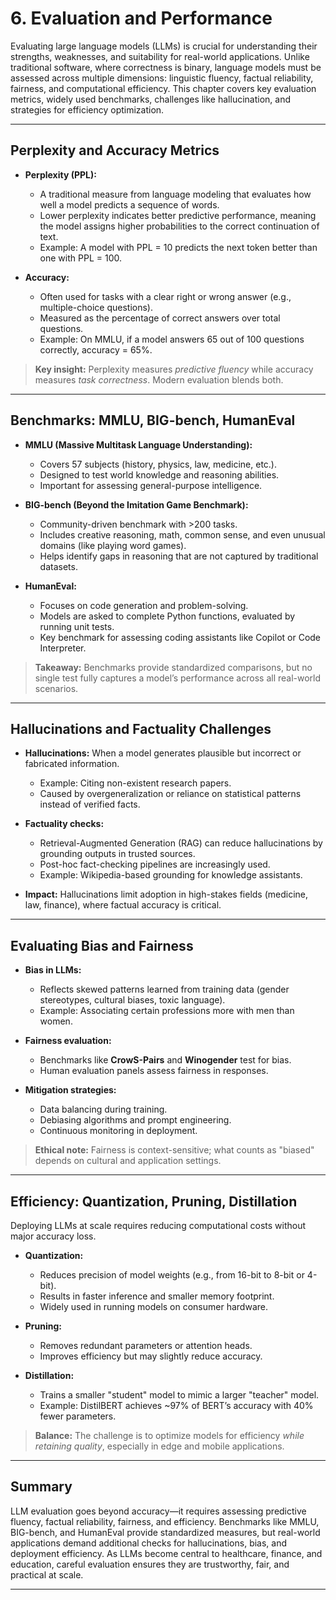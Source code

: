 # 6. Evaluation and Performance

Evaluating large language models (LLMs) is crucial for understanding their strengths, weaknesses, and suitability for real-world applications. Unlike traditional software, where correctness is binary, language models must be assessed across multiple dimensions: linguistic fluency, factual reliability, fairness, and computational efficiency. This chapter covers key evaluation metrics, widely used benchmarks, challenges like hallucination, and strategies for efficiency optimization.

---

## Perplexity and Accuracy Metrics

* **Perplexity (PPL):**

  * A traditional measure from language modeling that evaluates how well a model predicts a sequence of words.
  * Lower perplexity indicates better predictive performance, meaning the model assigns higher probabilities to the correct continuation of text.
  * Example: A model with PPL = 10 predicts the next token better than one with PPL = 100.

* **Accuracy:**

  * Often used for tasks with a clear right or wrong answer (e.g., multiple-choice questions).
  * Measured as the percentage of correct answers over total questions.
  * Example: On MMLU, if a model answers 65 out of 100 questions correctly, accuracy = 65%.

> **Key insight:** Perplexity measures *predictive fluency* while accuracy measures *task correctness*. Modern evaluation blends both.

---

## Benchmarks: MMLU, BIG-bench, HumanEval

* **MMLU (Massive Multitask Language Understanding):**

  * Covers 57 subjects (history, physics, law, medicine, etc.).
  * Designed to test world knowledge and reasoning abilities.
  * Important for assessing general-purpose intelligence.

* **BIG-bench (Beyond the Imitation Game Benchmark):**

  * Community-driven benchmark with >200 tasks.
  * Includes creative reasoning, math, common sense, and even unusual domains (like playing word games).
  * Helps identify gaps in reasoning that are not captured by traditional datasets.

* **HumanEval:**

  * Focuses on code generation and problem-solving.
  * Models are asked to complete Python functions, evaluated by running unit tests.
  * Key benchmark for assessing coding assistants like Copilot or Code Interpreter.

> **Takeaway:** Benchmarks provide standardized comparisons, but no single test fully captures a model’s performance across all real-world scenarios.

---

## Hallucinations and Factuality Challenges

* **Hallucinations:** When a model generates plausible but incorrect or fabricated information.

  * Example: Citing non-existent research papers.
  * Caused by overgeneralization or reliance on statistical patterns instead of verified facts.

* **Factuality checks:**

  * Retrieval-Augmented Generation (RAG) can reduce hallucinations by grounding outputs in trusted sources.
  * Post-hoc fact-checking pipelines are increasingly used.
  * Example: Wikipedia-based grounding for knowledge assistants.

* **Impact:** Hallucinations limit adoption in high-stakes fields (medicine, law, finance), where factual accuracy is critical.

---

## Evaluating Bias and Fairness

* **Bias in LLMs:**

  * Reflects skewed patterns learned from training data (gender stereotypes, cultural biases, toxic language).
  * Example: Associating certain professions more with men than women.

* **Fairness evaluation:**

  * Benchmarks like **CrowS-Pairs** and **Winogender** test for bias.
  * Human evaluation panels assess fairness in responses.

* **Mitigation strategies:**

  * Data balancing during training.
  * Debiasing algorithms and prompt engineering.
  * Continuous monitoring in deployment.

> **Ethical note:** Fairness is context-sensitive; what counts as "biased" depends on cultural and application settings.

---

## Efficiency: Quantization, Pruning, Distillation

Deploying LLMs at scale requires reducing computational costs without major accuracy loss.

* **Quantization:**

  * Reduces precision of model weights (e.g., from 16-bit to 8-bit or 4-bit).
  * Results in faster inference and smaller memory footprint.
  * Widely used in running models on consumer hardware.

* **Pruning:**

  * Removes redundant parameters or attention heads.
  * Improves efficiency but may slightly reduce accuracy.

* **Distillation:**

  * Trains a smaller "student" model to mimic a larger "teacher" model.
  * Example: DistilBERT achieves \~97% of BERT’s accuracy with 40% fewer parameters.

> **Balance:** The challenge is to optimize models for efficiency *while retaining quality*, especially in edge and mobile applications.

---

## Summary

LLM evaluation goes beyond accuracy—it requires assessing predictive fluency, factual reliability, fairness, and efficiency. Benchmarks like MMLU, BIG-bench, and HumanEval provide standardized measures, but real-world applications demand additional checks for hallucinations, bias, and deployment efficiency. As LLMs become central to healthcare, finance, and education, careful evaluation ensures they are trustworthy, fair, and practical at scale.

---
